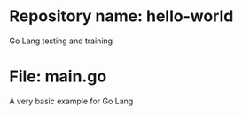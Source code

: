 # Repository name: hello-world
Go Lang testing and training

# File: main.go
A very basic example for Go Lang
